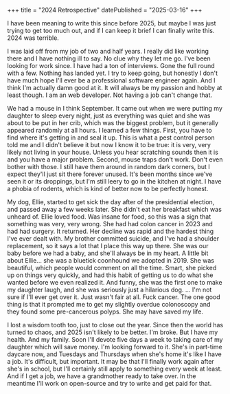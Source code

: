 +++
title = "2024 Retrospective"
datePublished = "2025-03-16"
+++

I have been meaning to write this since before 2025, but maybe I was just trying
to get too much out, and if I can keep it brief I can finally write this. 2024
was terrible.

I was laid off from my job of two and half years. I really did like working
there and I have nothing ill to say. No clue why they let me go. I've been
looking for work since. I have had a ton of interviews. Gone the full round with
a few. Nothing has landed yet. I try to keep going, but honestly I don't have
much hope I'll ever be a professional software engineer again. And I think I'm
actually damn good at it. It will always be my passion and hobby at least
though. I am an web developer. Not having a job can't change that.

We had a mouse in I think September. It came out when we were putting my
daughter to sleep every night, just as everything was quiet and she was about to
be put in her crib, which was the biggest problem, but it generally appeared
randomly at all hours. I learned a few things. First, you have to find where
it's getting in and seal it up. This is what a pest control person told me and I
didn't believe it but now I know it to be true: it is very, very likely not
living in your house. Unless you hear scratching sounds then it is and you have
a major problem. Second, mouse traps don't work. Don't even bother with those. I
still have them around in random dark corners, but I expect they'll just sit
there forever unused. It's been months since we've seen it or its droppings, but
I'm still leery to go in the kitchen at night. I have a phobia of rodents, which
is kind of better now to be perfectly honest.

My dog, Ellie, started to get sick the day after of the presidential election,
and passed away a few weeks later. She didn't eat her breakfast which was
unheard of. Ellie loved food. Was insane for food, so this was a sign that
something was very, very wrong. She had had colon cancer in 2023 and had had
surgery. It returned. Her decline was rapid and the hardest thing I've ever
dealt with. My brother committed suicide, and I've had a shoulder replacement,
so it says a lot that I place this way up there. She was our baby before we had
a baby, and she'll always be in my heart. A little bit about Ellie... she was a
bluetick coonhound we adopted in 2019. She was beautiful, which people would
comment on all the time. Smart, she picked up on things very quickly, and had
this habit of getting us to do what she wanted before we even realized it. And
funny, she was the first one to make my daughter laugh, and she was seriously
just a hilarious dog. ... I'm not sure if I'll ever get over it. Just wasn't
fair at all. Fuck cancer. The one good thing is that it prompted me to get my
slightly overdue colonoscopy and they found some pre-cancerous polyps. She may
have saved my life.

I lost a wisdom tooth too, just to close out the year. Since then the world has
turned to chaos, and 2025 isn't likely to be better. I'm broke. But I have my
health. And my family. Soon I'll devote five days a week to taking care of my
daughter which will save money. I'm looking forward to it. She's in part-time
daycare now, and Tuesdays and Thursdays when she's home it's like I have a job.
It's difficult, but important. It may be that I'll finally work again after
she's in school, but I'll certainly still apply to something every week at
least. And if I get a job, we have a grandmother ready to take over. In the
meantime I'll work on open-source and try to write and get paid for that.
